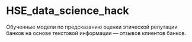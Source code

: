 # HSE_data_science_hack
Обученные модели по предсказанию оценки этической репутации банков на основе текстовой информации — отзывов клиентов банков.
